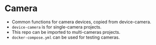 Camera
======

* Common functions for camera devices, copied from device-camera.
* `device-camera` is for single-camera projects.
* This repo can be imported to multi-cameras projects.
* `docker-compose.yml` can be used for testing cameras.
